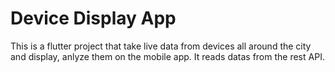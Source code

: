 # Device Display App
 This is a flutter project that take live data from devices 
all around the city and display, anlyze them on the mobile app. 
It reads datas from the rest API.
